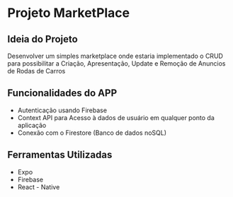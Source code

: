 # Projeto MarketPlace

## Ideia do Projeto
  Desenvolver um simples marketplace onde estaria implementado o CRUD para possibilitar a Criação, Apresentação, Update e Remoção de Anuncios de Rodas de Carros

## Funcionalidades do APP
- Autenticação usando Firebase
- Context API para Acesso à dados de usuário em qualquer ponto da aplicação
- Conexão com o Firestore (Banco de dados noSQL)

## Ferramentas Utilizadas
- Expo
- Firebase
- React - Native
